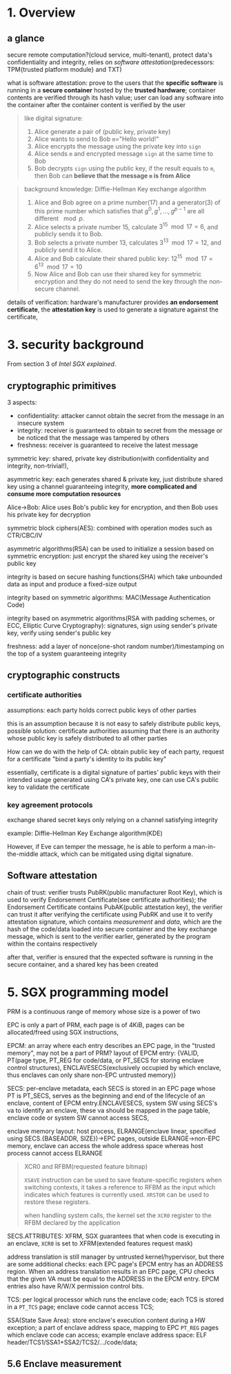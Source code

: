# 1. Overview

## a glance

secure remote computation?(cloud service, multi-tenant), protect data's confidentiality and integrity, relies on *software attestation*(predecessors: TPM{trusted platform module} and TXT)

what is software attestation: prove to the users that the **specific software** is running in a **secure container** hosted by the **trusted hardware**; container contents are verified through its hash value; user can load any software into the container after the container content is verified by the user

> like digital signature:
>
> 1. Alice generate a pair of (public key, private key)
> 2. Alice wants to send to Bob `m`="Hello world!"
> 3. Alice encrypts the message using the private key into `sign`
> 4. Alice sends `m` and encrypted message `sign` at the same time to Bob
> 5. Bob decrypts `sign` using the public key, if the result equals to `m`, then Bob can **believe that the message `m` is from Alice**

> background knowledge: Diffie-Hellman Key exchange algorithm
>
> 1. Alice and Bob agree on a prime number(17) and a generator(3) of this prime number which satisfies that $g^0,g^1,...,g^{p-1}$ are all different $\mod p$.
> 2. Alice selects a private number 15, calculate $3^{15}\mod 17=6$, and publicly sends it to Bob.
> 3. Bob selects a private number 13, calculates $3^{13}\mod{17}=12$, and publicly send it to Alice.
> 4. Alice and Bob calculate their shared public key: $12^{15}\mod{17}=6^{13}\mod{17}=10$
> 5. Now Alice and Bob can use their shared key for symmetric encryption and they do not need to send the key through the non-secure channel.

details of verification: hardware's manufacturer provides **an endorsement certificate**, the **attestation key** is used to generate a signature against the certificate, 

# 3. security background

From section 3 of *Intel SGX explained*.

## cryptographic primitives

3 aspects:

* confidentiality: attacker cannot obtain the secret from the message in an insecure system
* integrity: receiver is guaranteed to obtain to secret from the message or be noticed that the message was tampered by others
* freshness: receiver is guaranteed to receive the latest message

symmetric key: shared, private key distribution(with confidentiality and integrity, non-trivial!),

asymmetric key: each generates shared & private key, just distribute shared key using a channel guaranteeing integrity, **more complicated and consume more computation resources**

Alice->Bob: Alice uses Bob's public key for encryption, and then Bob uses his private key for decryption

symmetric block ciphers(AES): combined with operation modes such as CTR/CBC/IV

asymmetric algorithms(RSA) can be used to initialize a session based on symmetric encryption: just encrypt the shared key using the receiver's public key

integrity is based on secure hashing functions(SHA) which take unbounded data as input and produce a fixed-size output

integrity based on symmetric algorithms: MAC(Message Authentication Code)

integrity based on asymmetric algorithms(RSA with padding schemes, or ECC, Elliptic Curve Cryptography): signatures, sign using sender's private key, verify using sender's public key

freshness: add a layer of nonce(one-shot random number)/timestamping on the top of a system guaranteeing integrity

## cryptographic constructs

### certificate authorities

assumptions: each party holds correct public keys of other parties

this is an assumption because it is not easy to safely distribute public keys, possible solution: certificate authorities assuming that there is an authority whose public key is safely distributed to all other parties

How can we do with the help of CA: obtain public key of each party, request for a certificate "bind a party's identity to its public key"

essentially, certificate is a digital signature of parties' public keys with their intended usage generated using CA's private key, one can use CA's public key to validate the certificate

### key agreement protocols

exchange shared secret keys only relying on a channel satisfying integrity

example: Diffie-Hellman Key Exchange algorithm(KDE)

However, if Eve can temper the message, he is able to perform a man-in-the-middle attack, which can be mitigated using digital signature.

## Software attestation

chain of trust: verifier trusts PubRK(public manufacturer Root Key), which is used to verify Endorsement Certificate(see certificate authorities); the Endorsement Certificate contains PubAK(public attestation key), the verifier can trust it after verifying the certificate using PubRK and use it to verify attestation signature, which contains *measurement* and *data*, which are the hash of the code/data loaded into secure container and the key exchange message, which is sent to the verifier earlier, generated by the program within the contains respectively

after that, verifier is ensured that the expected software is running in the secure container, and a shared key has been created 

# 5. SGX programming model

PRM is a continuous range of memory whose size is a power of two

EPC is only a part of PRM, each page is of 4KiB, pages can be allocated/freed using SGX instructions,

EPCM: an array where each entry describes an EPC page, in the "trusted memory", may not be a part of PRM? layout of  EPCM entry: {VALID, PT(page type, PT_REG for code/data, or PT_SECS for storing enclave control structures), ENCLAVESECS(exclusively occupied by which enclave, thus enclaves can only share non-EPC untrusted memory)}

SECS: per-enclave metadata, each SECS is stored in an EPC page whose PT is PT_SECS, serves as the beginning and end of the lifecycle of an enclave, content of EPCM entry.ENCLAVESECS, system SW using SECS's va to identify an enclave, these va should be mapped in the page table, enclave code or system SW cannot access SECS, 

enclave memory layout: host process, ELRANGE(enclave linear, specified using SECS.{BASEADDR, SIZE})->EPC pages, outside ELRANGE->non-EPC memory, enclave can access the whole address space whereas host process cannot access ELRANGE

> XCR0 and RFBM(requested feature bitmap)
>
> `XSAVE` instruction can be used to save feature-specific registers when switching contexts, it takes a reference to RFBM as the input which indicates which features is currently used. `XRSTOR` can be used to restore these registers.
>
> when handling system calls, the kernel set the `XCR0` register to the RFBM declared by the application

SECS.ATTRIBUTES: XFRM, SGX guarantees that when code is executing in an enclave, `XCR0` is set to XFRM(extended features request mask)

address translation is still manager by untrusted kernel/hypervisor, but there are some additional checks: each EPC page's EPCM entry has an ADDRESS region. When an address translation results in an EPC page, CPU checks that the given VA must be equal to the ADDRESS in the EPCM entry. EPCM entries also have R/W/X permission control bits.

TCS: per logical processor which runs the enclave code; each TCS is stored in a `PT_TCS` page; enclave code cannot access TCS;

SSA(State Save Area): store enclave's execution content during a HW exception; a part of enclave address space, mapping to EPC `PT_REG` pages which enclave code can access; example enclave address space: ELF header/TCS1/SSA1+SSA2/TCS2/.../code/data;

## 5.6 Enclave measurement

